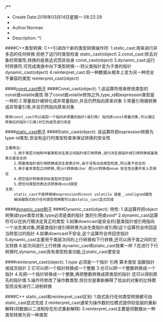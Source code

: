 /**
* Create Date:2016年03月14日星期一 08:22:29
* 
* Author:Norman
* 
* Description: 
*/

####C++类型转换:
    C++引进四个新的类型转换操作符:
    1.static_cast:用来进行非多态的任何转换.拒绝了运行时类型检查 static_cast<type>(object)
    2.const_cast:除去对象的常属性,转换的是表达式而非自身 const_cast<type>(object)
    3.dynamic_cast:运行时转换符,可完成类族中向下类型转换---将父类指针变为子类的指针 dynamic_cast<type>(object)
    4.reinterpret_cast:将一种数据从根本上变为另一种完全不兼容的类型 reinterpret_cast<type>(object)

####[const_cast例子](./ExtenConst_cast.cpp)
####Const_cast<type>(object):
    1.该运算符用来修改类型的const或volatile属性 除了const或volatile修饰之外,type_id和expression类型是一样的
    2.常量指针被转化成非常量指针,并且仍然指向原来对象
    3.常量引用被转换成非常量引用,并且仍然指向原来对象

    使用const_cast可以返回一个指向非常量的指针(或引用) 指向原const常量对象,可以通过转换后的指针(引用)对它的成员进行改变

####[static_cast例子](./ExtenStatic_cast.cpp)
####Static_cast<type>(object):
    该运算符把expression转换为type-id类型,但没有运行时类型检查来保证转换的安全性
    
    主要用法:
        1.用于类层次结构中基类和派生类之间指针或引用转换,进行派生类指针或引用转换成基类表示是安全的
        2.把基类指针或引用转换成派生类表示时,由于没有动态类型检查,所以是不安全的
        3.用于基本类型之间转换,把int转换成char 把int转换成enum 安全性也要开发人员保证
        4.把空指针转换成目标类型的空指针
        5.把任何类型的表达式转换成void类型
    注意:
        static_cast不能转换掉expression的const volatile 或者__unaligned属性
        编译器隐式执行任何类型转换都可以由static_cast显式完成

####[dynamic_cast例子](./ExtenDynamic_cast.cpp)
####Dynamic_cast<type>(object):
    特性:
    1.该运算符把object转换成type类型对象,type必须是类的指针 类的引用或void*
    2.dynamic_cast运算符可以在执行期决定真正的类型
    3.如果downcast是安全的(基类指针或引用指向一个派生类对象,把基类指针或引用转换为派生类指针或引用)这个运算符会传回适当转型过的指针
    4.如果downcast不安全,这个运算符会传回空指针
    5.dynamic_cast主要用于类层次间的上行转换和下行转换,还可以用于类之间的交叉转换
    6.层次间进行上行转换 dynamic_cast和static_cast效果一样
    7.在进行下行转换时,dynamic_cast具有类型检查功能,比static_cast更安全


####reinterpret_cast<type>(object):
    1.type 必须是一个指针 引用 算术类型 函数指针 或成员指针 
    2.它可以把一个指针转换成一个整数
    3.也可以把一个整数转换成一个指针
    4.先把一个指针转换成一个整数,再把整数转换成原类型的指针 还可以得到原先的指针值
    5.操作符修改了操作数类型,但仅仅是重新解释了给出的对象的比特模型而没有进行二进制转换

####C++ static_cast和reinterpret_cast区别:
    1.隐式执行任何类型转换都可由static_cast显式完成
    2.reinterpret_cast通常为操作数的位模式提供较低层的重新解释(将数据以二进制存在形式重新解释)
    3.reinterpret_cast主要是将数据从一种类型转换为另一种类型
